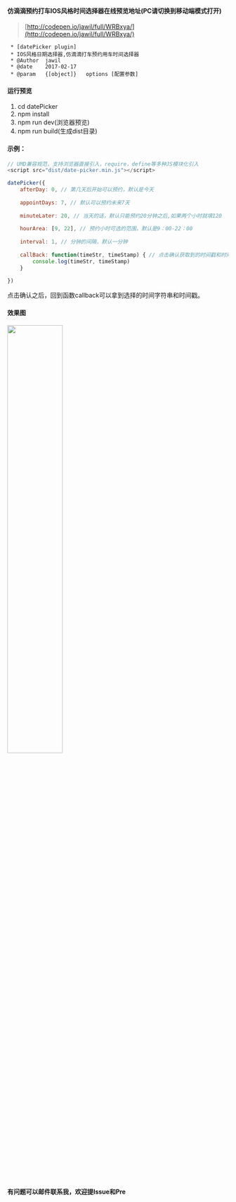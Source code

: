 #### 仿滴滴预约打车IOS风格时间选择器在线预览地址(PC请切换到移动端模式打开)

>[http://codepen.io/jawil/full/WRBxya/](http://codepen.io/jawil/full/WRBxya/)

 ```
  * [datePicker plugin]
  * IOS风格日期选择器,仿滴滴打车预约用车时间选择器
  * @Author  jawil
  * @date    2017-02-17
  * @param   {[object]}   options [配置参数]
 ```

#### 运行预览

1. cd datePicker
2. npm install
3. npm run dev(浏览器预览)
4. npm run build(生成dist目录)


#### 示例：

 ```JavaScript
 // UMD兼容规范，支持浏览器直接引入，require，define等多种JS模块化引入
 <script src="dist/date-picker.min.js"></script>
 
 datePicker({
     afterDay: 0, // 第几天后开始可以预约，默认是今天
     
     appointDays: 7, // 默认可以预约未来7天
     
     minuteLater: 20, // 当天的话，默认只能预约20分钟之后,如果两个小时就填120
     
     hourArea: [9, 22], // 预约小时可选的范围，默认是9：00-22：00
     
     interval: 1, // 分钟的间隔，默认一分钟
     
     callBack: function(timeStr, timeStamp) { // 点击确认获取到的时间戳和时间字符串
         console.log(timeStr, timeStamp)
     }
     
 })
 ```
点击确认之后，回到函数callback可以拿到选择的时间字符串和时间戳。


#### 效果图

<img src="http://oo2r9rnzp.bkt.clouddn.com/WX20170411-212505@2x.png" width="50%" height="50%">


**有问题可以邮件联系我，欢迎提Issue和Pre**
